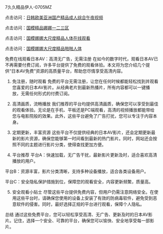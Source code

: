 
7久久精品伊人-0705MZ

点击访问：<a href="https://heiliaoxqkkct.pages.dev">日韩欧美亚洲国产精品成人综合午夜视频</a>

点击访问：<a href="https://heiliaoxwd5i8.pages.dev">国模精品娜娜一二三区</a>

点击访问：<a href="https://heiliaowt0d7p.pages.dev">国模娜娜大尺度精品人体在线观看</a>

点击访问：<a href="https://heiliaoga6s9v.pages.dev">国模娜娜大尺度精品啪啪人体</a>


免费在线观看日本AV：高清无广告，无需注册
在如今的数字时代，观看日本AV已不再需要付费订阅，许多平台提供了免费的观看体验。本文将为您介绍几个提供“日本AV免费”资源的高质量平台，帮助您尽情享受高清内容。

1. 免注册，随时观看
免费的平台无需注册，让您在任何时候都能轻松找到并观看您喜爱的日本AV影片。从经典老片到最新热播片，所有内容都可以一键播放，无需任何形式的付费订阅。

2. 高清画质，流畅播放
我们推荐的平台均提供高清画质，确保您可以享受到最佳的观看体验。无论是在手机、平板还是PC端观看，高清的视频播放都能带给您与电影院般的效果。此外，这些平台避免了广告打扰，您可以专注于内容本身。

3. 定期更新，丰富资源
这些平台不仅提供经典的日本AV影片，还会定期更新最新的影片资源，确保您能够第一时间看到最新的热门影片。同时，网站还会按照不同的主题进行影片分类，使得查找更加方便。

4. 平台推荐
平台A：快速加载，无广告干扰，最新影片更新及时，适合喜欢高清播放的用户。

平台B：资源丰富，影片分类清晰，支持多种设备播放，适合各类设备用户。

平台C：安全隐私保护措施到位，保障您的观看安全，内容更新频繁，质量高。

5. 安全观看小贴士
尽管这些平台提供免费内容，但用户仍需注意网络安全。在使用这些平台时，请确保您使用的设备上安装了有效的防病毒软件，避免受到恶意软件的侵害。同时，最好选择正规的平台进行观看，保障个人隐私。

总结
通过这些免费平台，您可以轻松享受高清、无广告、更新及时的日本AV影片。记住，选择一个安全、可靠的平台，确保您可以愉快、安全地享受每一部影片。





<span style="display:none;">[Canonical link]( https://github.com/yit20250709/645612 ）</span>
